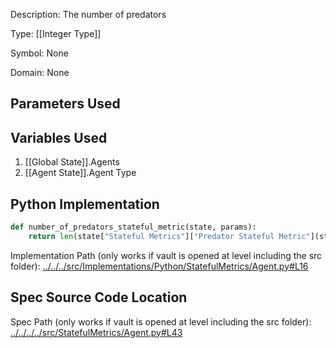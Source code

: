Description: The number of predators

Type: [[Integer Type]]

Symbol: None

Domain: None

## Parameters Used

## Variables Used
1. [[Global State]].Agents
2. [[Agent State]].Agent Type

## Python Implementation
```python
def number_of_predators_stateful_metric(state, params):
    return len(state["Stateful Metrics"]["Predator Stateful Metric"](state, params))
```
Implementation Path (only works if vault is opened at level including the src folder): [../../../src/Implementations/Python/StatefulMetrics/Agent.py#L16](../../../src/Implementations/Python/StatefulMetrics/Agent.py#L16)

## Spec Source Code Location

Spec Path (only works if vault is opened at level including the src folder): [../../../../src/StatefulMetrics/Agent.py#L43](../../../../src/StatefulMetrics/Agent.py#L43)


